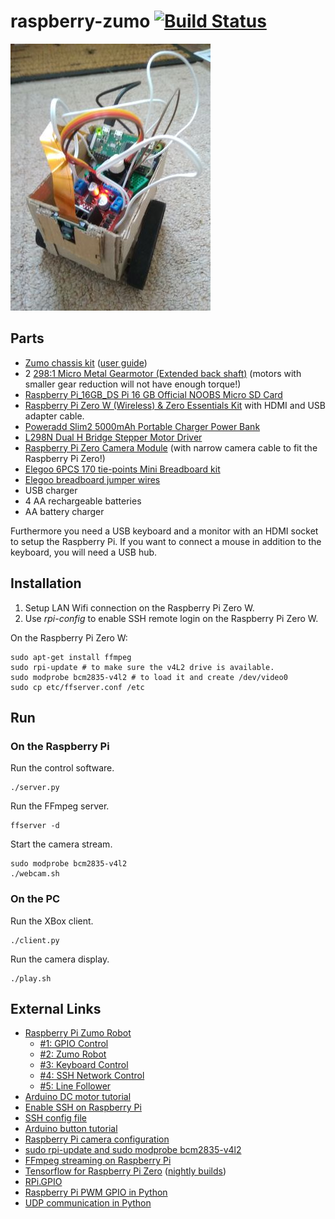 # raspberry-zumo [![Build Status](https://travis-ci.org/wedesoft/raspberry-zumo.svg?branch=master)](https://travis-ci.org/wedesoft/raspberry-zumo)

![Raspberry Pi Zumo](raspberrypi-zumo.jpg)

## Parts

* [Zumo chassis kit](https://www.amazon.co.uk/gp/product/B01M00W194) ([user guide](https://www.pololu.com/docs/pdf/0J54/zumo_chassis.pdf))
* 2 [298:1 Micro Metal Gearmotor (Extended back shaft)](https://shop.pimoroni.com/products/micro-metal-gearmotor-extended-back-shaft) (motors with smaller gear reduction will not have enough torque!)
* [Raspberry Pi\_16GB\_DS Pi 16 GB Official NOOBS Micro SD Card](https://www.amazon.co.uk/Raspberry-Pi_16GB_DS-Pi-Official-NOOBS/dp/B01D4TW25Y)
* [Raspberry Pi Zero W (Wireless) & Zero Essentials Kit](https://www.amazon.co.uk/gp/product/B06XCYGP27) with HDMI and USB adapter cable.
* [Poweradd Slim2 5000mAh Portable Charger Power Bank](https://www.amazon.co.uk/Poweradd-Portable-Technology-Lightning-Included-Black/dp/B00MWU1GGI)
* [L298N Dual H Bridge Stepper Motor Driver](https://www.amazon.co.uk/TIMESETL-Stepper-Controller-Electric-Projects/dp/B077YC3JX9)
* [Raspberry Pi Zero Camera Module](https://www.amazon.co.uk/Raspberry-Camera-Module-Webcam-Support/dp/B0748FZXW3) (with narrow camera cable to fit the Raspberry Pi Zero!)
* [Elegoo 6PCS 170 tie-points Mini Breadboard kit](https://www.amazon.co.uk/Elegoo-tie-points-Breadboard-Breadboards-Electronic/dp/B01N0YWIR7)
* [Elegoo breadboard jumper wires](https://www.amazon.co.uk/gp/product/B01EV70C78)
* USB charger
* 4 AA rechargeable batteries
* AA battery charger

Furthermore you need a USB keyboard and a monitor with an HDMI socket to setup the Raspberry Pi.
If you want to connect a mouse in addition to the keyboard, you will need a USB hub.

## Installation

1. Setup LAN Wifi connection on the Raspberry Pi Zero W.
1. Use *rpi-config* to enable SSH remote login on the Raspberry Pi Zero W.

On the Raspberry Pi Zero W:
```
sudo apt-get install ffmpeg
sudo rpi-update # to make sure the v4L2 drive is available.
sudo modprobe bcm2835-v4l2 # to load it and create /dev/video0
sudo cp etc/ffserver.conf /etc
```

## Run
### On the Raspberry Pi

Run the control software.
```
./server.py
```

Run the FFmpeg server.
```
ffserver -d
```

Start the camera stream.
```
sudo modprobe bcm2835-v4l2
./webcam.sh
```

### On the PC
Run the XBox client.
```
./client.py
```

Run the camera display.
```
./play.sh
```

## External Links

* [Raspberry Pi Zumo Robot](http://www.explainingcomputers.com/rasp_pi_robotics.html)
    * [#1: GPIO Control](https://www.youtube.com/watch?v=41IO4Qe5Jzw)
    * [#2: Zumo Robot](https://www.youtube.com/watch?v=AZSiqj0NZgU)
    * [#3: Keyboard Control](https://www.youtube.com/watch?v=XvOONPSoglY)
    * [#4: SSH Network Control](https://www.youtube.com/watch?v=44yNbFictEg)
    * [#5: Line Follower](https://www.youtube.com/watch?v=Z5_8Va8QxnY)
* [Arduino DC motor tutorial](https://howtomechatronics.com/tutorials/arduino/arduino-dc-motor-control-tutorial-l298n-pwm-h-bridge/)
* [Enable SSH on Raspberry Pi](https://www.raspberrypi.org/documentation/remote-access/ssh/)
* [SSH config file](https://nerderati.com/2011/03/17/simplify-your-life-with-an-ssh-config-file/)
* [Arduino button tutorial](https://www.arduino.cc/en/Tutorial/Button)
* [Raspberry Pi camera configuration](https://www.raspberrypi.org/documentation/configuration/camera.md)
* [sudo rpi-update and sudo modprobe bcm2835-v4l2](https://www.raspberrypi.org/forums/viewtopic.php?t=68247)
* [FFmpeg streaming on Raspberry Pi](https://www.hackster.io/whitebank/rasbperry-pi-ffmpeg-install-and-stream-to-web-389c34)
* [Tensorflow for Raspberry Pi Zero](https://github.com/salekd/rpizero_smart_camera3/wiki/TensorFlow-Object-Detection-API-on-Raspberry-Pi-Zero) ([nightly builds](http://ci.tensorflow.org/view/Nightly/job/nightly-pi-zero/))
* [RPi.GPIO](https://pypi.org/project/RPi.GPIO/)
* [Raspberry Pi PWM GPIO in Python](https://sourceforge.net/p/raspberry-gpio-python/wiki/PWM/)
* [UDP communication in Python](https://wiki.python.org/moin/UdpCommunication)
